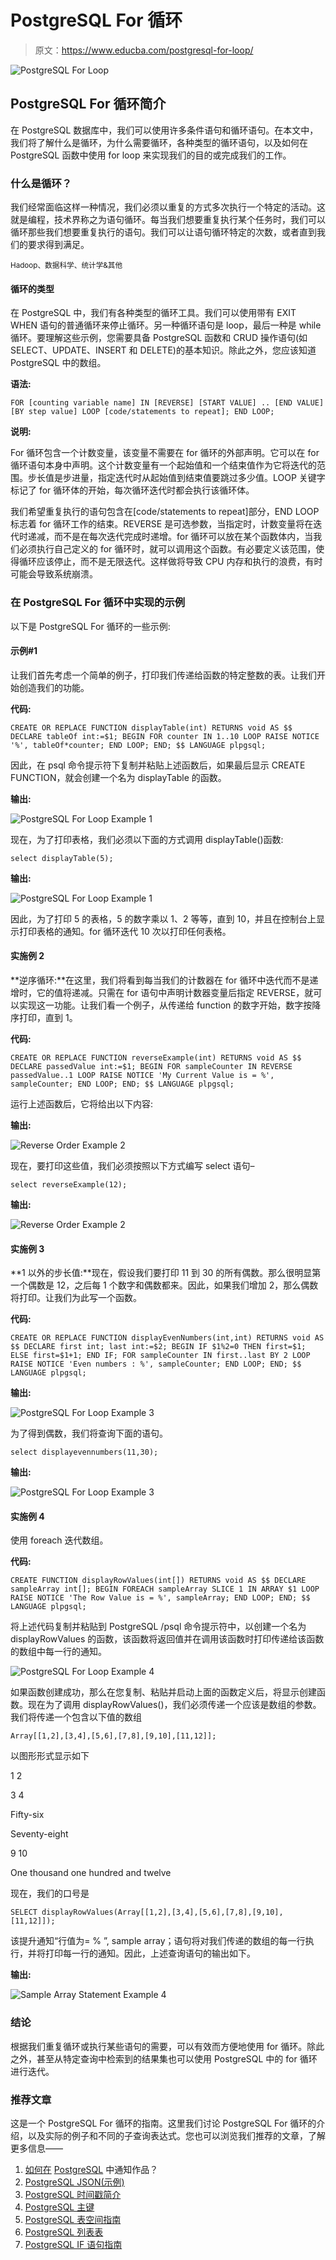 # PostgreSQL For 循环

> 原文：<https://www.educba.com/postgresql-for-loop/>

![PostgreSQL For Loop](img/a9ce71a9f96fa54d3c7f2220d595a8fe.png "PostgreSQL For Loop")



## PostgreSQL For 循环简介

在 PostgreSQL 数据库中，我们可以使用许多条件语句和循环语句。在本文中，我们将了解什么是循环，为什么需要循环，各种类型的循环语句，以及如何在 PostgreSQL 函数中使用 for loop 来实现我们的目的或完成我们的工作。

### 什么是循环？

我们经常面临这样一种情况，我们必须以重复的方式多次执行一个特定的活动。这就是编程，技术界称之为语句循环。每当我们想要重复执行某个任务时，我们可以循环那些我们想要重复执行的语句。我们可以让语句循环特定的次数，或者直到我们的要求得到满足。

<small>Hadoop、数据科学、统计学&其他</small>

#### 循环的类型

在 PostgreSQL 中，我们有各种类型的循环工具。我们可以使用带有 EXIT WHEN 语句的普通循环来停止循环。另一种循环语句是 loop，最后一种是 while 循环。要理解这些示例，您需要具备 PostgreSQL 函数和 CRUD 操作语句(如 SELECT、UPDATE、INSERT 和 DELETE)的基本知识。除此之外，您应该知道 PostgreSQL 中的数组。

**语法:**

`FOR [counting variable name] IN [REVERSE] [START VALUE] .. [END VALUE] [BY step value] LOOP
[code/statements to repeat];
END LOOP;`

**说明:**

For 循环包含一个计数变量，该变量不需要在 for 循环的外部声明。它可以在 for 循环语句本身中声明。这个计数变量有一个起始值和一个结束值作为它将迭代的范围。步长值是步进量，指定迭代时从起始值到结束值要跳过多少值。LOOP 关键字标记了 for 循环体的开始，每次循环迭代时都会执行该循环体。

我们希望重复执行的语句包含在[code/statements to repeat]部分，END LOOP 标志着 for 循环工作的结束。REVERSE 是可选参数，当指定时，计数变量将在迭代时递减，而不是在每次迭代完成时递增。for 循环可以放在某个函数体内，当我们必须执行自己定义的 for 循环时，就可以调用这个函数。有必要定义该范围，使得循环应该停止，而不是无限迭代。这样做将导致 CPU 内存和执行的浪费，有时可能会导致系统崩溃。

### 在 PostgreSQL For 循环中实现的示例

以下是 PostgreSQL For 循环的一些示例:

#### 示例#1

让我们首先考虑一个简单的例子，打印我们传递给函数的特定整数的表。让我们开始创造我们的功能。

**代码:**

`CREATE OR REPLACE FUNCTION displayTable(int) RETURNS void AS $$
DECLARE
tableOf int:=$1;
BEGIN
FOR counter IN 1..10
LOOP
RAISE NOTICE '%', tableOf*counter;
END LOOP;
END;
$$ LANGUAGE plpgsql;`

因此，在 psql 命令提示符下复制并粘贴上述函数后，如果最后显示 CREATE FUNCTION，就会创建一个名为 displayTable 的函数。

**输出:**

![PostgreSQL For Loop Example 1](img/19f7f4611af8015a7e54baa4ead65a3a.png "PostgreSQL For Loop Example 1")



现在，为了打印表格，我们必须以下面的方式调用 displayTable()函数:

`select displayTable(5);`

**输出:**

![PostgreSQL For Loop Example 1](img/695186592b25900311a0e7a45ce28a7f.png "PostgreSQL For Loop Example 1")



因此，为了打印 5 的表格，5 的数字乘以 1、2 等等，直到 10，并且在控制台上显示打印表格的通知。for 循环迭代 10 次以打印任何表格。

#### 实施例 2

**逆序循环:**在这里，我们将看到每当我们的计数器在 for 循环中迭代而不是递增时，它的值将递减。只需在 for 语句中声明计数器变量后指定 REVERSE，就可以实现这一功能。让我们看一个例子，从传递给 function 的数字开始，数字按降序打印，直到 1。

**代码:**

`CREATE OR REPLACE FUNCTION reverseExample(int) RETURNS void AS $$
DECLARE
passedValue int:=$1;
BEGIN
FOR sampleCounter IN REVERSE passedValue..1
LOOP
RAISE NOTICE 'My Current Value is = %', sampleCounter;
END LOOP;
END;
$$ LANGUAGE plpgsql;`

运行上述函数后，它将给出以下内容:

**输出:**

![Reverse Order Example 2](img/8caa657036af4a2163a77789f9d05717.png "Reverse Order Example 2")



现在，要打印这些值，我们必须按照以下方式编写 select 语句–

`select reverseExample(12);`

**输出:**

![Reverse Order Example 2](img/bcf537e742cdbefac96e2cf251cfef59.png "Reverse Order Example 2")



#### 实施例 3

**1 以外的步长值:**现在，假设我们要打印 11 到 30 的所有偶数。那么很明显第一个偶数是 12，之后每 1 个数字和偶数都来。因此，如果我们增加 2，那么偶数将打印。让我们为此写一个函数。

**代码:**

`CREATE OR REPLACE FUNCTION displayEvenNumbers(int,int) RETURNS void AS $$
DECLARE
first int;
last int:=$2;
BEGIN
IF $1%2=0
THEN first=$1;
ELSE first=$1+1;
END IF;
FOR sampleCounter IN first..last BY 2
LOOP
RAISE NOTICE 'Even numbers : %', sampleCounter;
END LOOP;
END;
$$ LANGUAGE plpgsql;`

**输出:**

![PostgreSQL For Loop Example 3](img/adf2afdfed5f7d6ba7fc96c81d89a508.png "PostgreSQL For Loop Example 3")



为了得到偶数，我们将查询下面的语句。

`select displayevennumbers(11,30);`

**输出:**

![PostgreSQL For Loop Example 3](img/ca5a35f729e832dec226ca2bf3cef647.png "PostgreSQL For Loop Example 3")



#### 实施例 4

使用 foreach 迭代数组。

**代码:**

`CREATE FUNCTION displayRowValues(int[]) RETURNS void AS $$
DECLARE
sampleArray int[];
BEGIN
FOREACH sampleArray SLICE 1 IN ARRAY $1
LOOP
RAISE NOTICE 'The Row Value is = %', sampleArray;
END LOOP;
END;
$$ LANGUAGE plpgsql;`

将上述代码复制并粘贴到 PostgreSQL /psql 命令提示符中，以创建一个名为 displayRowValues 的函数，该函数将返回值并在调用该函数时打印传递给该函数的数组中每一行的通知。

![PostgreSQL For Loop Example 4](img/1c6fbbc318c0704800bc5944b051bb24.png "PostgreSQL For Loop Example 4")



如果函数创建成功，那么在您复制、粘贴并启动上面的函数定义后，将显示创建函数。现在为了调用 displayRowValues()，我们必须传递一个应该是数组的参数。我们将传递一个包含以下值的数组

`Array[[1,2],[3,4],[5,6],[7,8],[9,10],[11,12]];`

以图形形式显示如下

1 2

3 4

Fifty-six

Seventy-eight

9 10

One thousand one hundred and twelve

现在，我们的口号是

`SELECT displayRowValues(Array[[1,2],[3,4],[5,6],[7,8],[9,10],[11,12]]);`

该提升通知“行值为= % ”, sample array；语句将对我们传递的数组的每一行执行，并将打印每一行的通知。因此，上述查询语句的输出如下。

**输出:**

![Sample Array Statement Example 4](img/00f9ce45ad03f7917d4e5e1e59fc9fbb.png "Sample Array Statement Example 4")



### 结论

根据我们重复循环或执行某些语句的需要，可以有效而方便地使用 for 循环。除此之外，甚至从特定查询中检索到的结果集也可以使用 PostgreSQL 中的 for 循环进行迭代。

### 推荐文章

这是一个 PostgreSQL For 循环的指南。这里我们讨论 PostgreSQL For 循环的介绍，以及实际的例子和不同的子查询表达式。您也可以浏览我们推荐的文章，了解更多信息——

1.  [如何在](https://www.educba.com/postgresql-notify/) [PostgreSQL](https://www.educba.com/postgresql-notify/) 中通知作品？
2.  [PostgreSQL JSON(示例)](https://www.educba.com/postgresql-json/)
3.  [PostgreSQL 时间戳简介](https://www.educba.com/postgresql-timestamp/)
4.  [PostgreSQL 主键](https://www.educba.com/postgresql-primary-key/)
5.  [PostgreSQL 表空间指南](https://www.educba.com/postgresql-tablespaces/)
6.  [PostgreSQL 列表表](https://www.educba.com/postgresql-list-tables/)
7.  [PostgreSQL IF 语句指南](https://www.educba.com/postgresql-if-statement/)